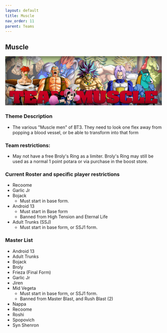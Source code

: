 ```yaml
---
layout: default
title: Muscle
nav_order: 11
parent: Teams
---
```

## Muscle
![](../images/muscle.jpg)

### Theme Description
- The various "Muscle men" of BT3. They need to look one flex away from popping a blood vessel, or be able to transform into that form

### Team restrictions:
  - May not have a free Broly's Ring as a limiter. Broly's Ring may still be used as a normal 1 point potara or via purchase in the boost store.

### Current Roster and specific player restrictions

- Recoome
- Garlic Jr
- Bojack
  - Must start in base form. 
- Android 13
  - Must start in Base form
  - Banned from High Tension and Eternal Life
- Adult Trunks (SSJ)
  - Must start in base form, or SSJ1 form. 
  
### Master List
- Android 13
- Adult Trunks
- Bojack
- Broly
- Frieza (Final Form)
- Garlic Jr
- Jiren
- Mid Vegeta
  - Must start in base form, or SSJ1 form.
  - Banned from Master Blast, and Rush Blast (2)
- Nappa
- Recoome
- Roshi
- Spopovich
- Syn Shenron

